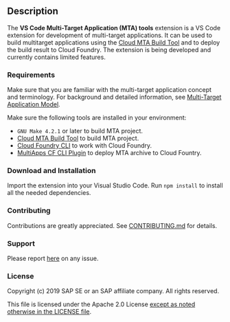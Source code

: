 

## Description

The **VS Code Multi-Target Application (MTA) tools** extension is a VS Code extension for development of multi-target applications.
It can be used to build multitarget applications using the [Cloud MTA Build Tool](https://github.com/SAP/cloud-mta-build-tool) and to deploy the build result to Cloud Foundry.
The extension is being developed and currently contains limited features. 

### Requirements

Make sure that you are familiar with the multi-target application concept and terminology. For background and detailed information, see [Multi-Target Application Model](https://www.sap.com/documents/2016/06/e2f618e4-757c-0010-82c7-eda71af511fa.html).

Make sure the following tools are installed in your environment:
- `GNU Make 4.2.1` or later to build MTA project.
- [Cloud MTA Build Tool](https://github.com/SAP/cloud-mta-build-tool) to build MTA project.
- [Cloud Foundry CLI](https://github.com/cloudfoundry/cli) to work with Cloud Foundry.
- [MultiApps CF CLI Plugin](https://github.com/cloudfoundry-incubator/multiapps-cli-plugin) to deploy MTA archive to Cloud Fountry.

### Download and Installation

Import the extension into your Visual Studio Code.
Run `npm install` to install all the needed dependencies.

### Contributing

Contributions are greatly appreciated.
See [CONTRIBUTING.md](https://github.wdf.sap.corp/devx-wing/vscode-mta-tools/blob/master/.github/CONTRIBUTING.md) for details.

### Support

Please report [here](https://github.wdf.sap.corp/devx-wing/vscode-mta-tools/issues) on any issue.

### License

Copyright (c) 2019 SAP SE or an SAP affiliate company. All rights reserved.

This file is licensed under the Apache 2.0 License [except as noted otherwise in the LICENSE file](https://github.wdf.sap.corp/devx-wing/vscode-mta-tools/blob/master/LICENSE).
